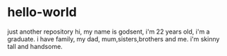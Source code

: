 # hello-world
just another repository
hi, my name is godsent, i'm 22 years old, i'm a graduate.
i have family, my dad, mum,sisters,brothers and me.
i'm skinny tall and handsome.
